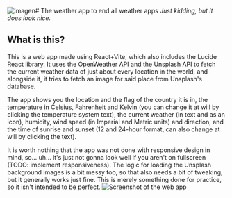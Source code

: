 ![imagen](https://github.com/user-attachments/assets/7c3f5b1c-5dc2-4d03-82a7-a8ef7cf66c8f)# The weather app to end all weather apps
*Just kidding, but it does look nice.*

## What is this?
This is a web app made using React+Vite, which also includes the Lucide React library. It uses the OpenWeather API and the Unsplash API to fetch the current weather data of just about every location in the world, and alongside it, it tries to fetch an image for said place from Unsplash's database.

The app shows you the location and the flag of the country it is in, the temperature in Celsius, Fahrenheit and Kelvin (you can change it at will by clicking the temperature system text), the current weather (in text and as an icon), humidity, wind speed (in Imperial and Metric units) and direction, and the time of sunrise and sunset (12 and 24-hour format, can also change at will by clicking the text).

It is worth nothing that the app was not done with responsive design in mind, so... uh... it's just not gonna look well if you aren't on fullscreen (TODO: implement responsiveness). The logic for loading the Unsplash background images is a bit messy too, so that also needs a bit of tweaking, but it generally works just fine. This is merely something done for practice, so it isn't intended to be perfect.
![Screenshot of the web app](https://i.imgur.com/sIdHINn.png)
